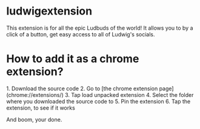 # ludwigextension

This extension is for all the epic Ludbuds of the world! It allows you to by a click of a button, get easy access to all of Ludwig's socials. 

<h1> How to add it as a chrome extension?</h1>
1. Download the source code
2. Go to [the chrome extension page](chrome://extensions/)
3. Tap load unpacked extension
4. Select the folder where you downloaded the source code to
5. Pin the extension
6. Tap the extension, to see if it works

And boom, your done.
